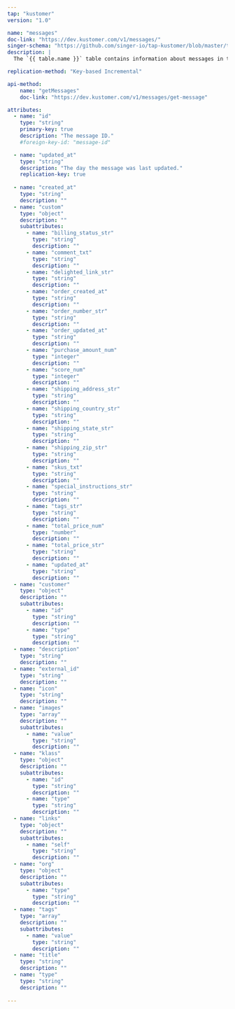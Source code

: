 ```yaml
---
tap: "kustomer"
version: "1.0"

name: "messages"
doc-link: "https://dev.kustomer.com/v1/messages/"
singer-schema: "https://github.com/singer-io/tap-kustomer/blob/master/tap_kustomer/schemas/messages.json"
description: |
  The `{{ table.name }}` table contains information about messages in the {{ integration.display_name }} app.

replication-method: "Key-based Incremental"

api-method:
    name: "getMessages"
    doc-link: "https://dev.kustomer.com/v1/messages/get-message"

attributes:
  - name: "id"
    type: "string"
    primary-key: true
    description: "The message ID."
    #foreign-key-id: "message-id"

  - name: "updated_at"
    type: "string"
    description: "The day the message was last updated."
    replication-key: true
  
  - name: "created_at"
    type: "string"
    description: ""
  - name: "custom"
    type: "object"
    description: ""
    subattributes:
      - name: "billing_status_str"
        type: "string"
        description: ""
      - name: "comment_txt"
        type: "string"
        description: ""
      - name: "delighted_link_str"
        type: "string"
        description: ""
      - name: "order_created_at"
        type: "string"
        description: ""
      - name: "order_number_str"
        type: "string"
        description: ""
      - name: "order_updated_at"
        type: "string"
        description: ""
      - name: "purchase_amount_num"
        type: "integer"
        description: ""
      - name: "score_num"
        type: "integer"
        description: ""
      - name: "shipping_address_str"
        type: "string"
        description: ""
      - name: "shipping_country_str"
        type: "string"
        description: ""
      - name: "shipping_state_str"
        type: "string"
        description: ""
      - name: "shipping_zip_str"
        type: "string"
        description: ""
      - name: "skus_txt"
        type: "string"
        description: ""
      - name: "special_instructions_str"
        type: "string"
        description: ""
      - name: "tags_str"
        type: "string"
        description: ""
      - name: "total_price_num"
        type: "number"
        description: ""
      - name: "total_price_str"
        type: "string"
        description: ""
      - name: "updated_at"
        type: "string"
        description: ""
  - name: "customer"
    type: "object"
    description: ""
    subattributes:
      - name: "id"
        type: "string"
        description: ""
      - name: "type"
        type: "string"
        description: ""
  - name: "description"
    type: "string"
    description: ""
  - name: "external_id"
    type: "string"
    description: ""
  - name: "icon"
    type: "string"
    description: ""
  - name: "images"
    type: "array"
    description: ""
    subattributes:
      - name: "value"
        type: "string"
        description: ""
  - name: "klass"
    type: "object"
    description: ""
    subattributes:
      - name: "id"
        type: "string"
        description: ""
      - name: "type"
        type: "string"
        description: ""
  - name: "links"
    type: "object"
    description: ""
    subattributes:
      - name: "self"
        type: "string"
        description: ""
  - name: "org"
    type: "object"
    description: ""
    subattributes:
      - name: "type"
        type: "string"
        description: ""
  - name: "tags"
    type: "array"
    description: ""
    subattributes:
      - name: "value"
        type: "string"
        description: ""
  - name: "title"
    type: "string"
    description: ""
  - name: "type"
    type: "string"
    description: ""
  
---
```

